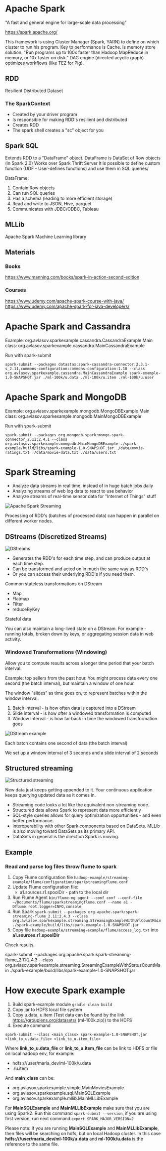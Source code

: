 # Apache Spark
"A fast and general engine for large-scale data processing"

https://spark.apache.org/

This framework is using Cluster Manager (Spark, YARN) to define on which cluster to run his program. Key to performance is Cache. Is memory store solution.
"Run programs up to 100x faster than Hadoop MapReduce in memory, or 10x faster on disk."
DAG engine (directed acyclic graph) optimizes workflows (like TEZ for Pig).

## RDD
Resilient Distributed Dataset

### The SparkContext
* Created by your driver program
* Is responsible for making RDD's resilient and distributed
* Creates RDD
* The spark shell creates a "sc" object for you

## Spark SQL
Extends RDD to a "DataFrame" object.
DataFrame is DataSet of Row objects (in Spark 2.0)
Works over Spark Thrift Server
It is possible to define custom function (UDF - User-defines functions) and use them in SQL queries/

DataFrame:
1. Contain Row objects
2. Can run SQL queries
3. Has a schema (leading to more efficient storage)
4. Read and write to JSON, Hive, parquet
5. Communicates with JDBC/ODBC, Tableau

## MLLib
Apache Spark Machine Learning library

## Materials
### Books
https://www.manning.com/books/spark-in-action-second-edition
### Courses
https://www.udemy.com/apache-spark-course-with-java/
https://www.udemy.com/apache-spark-for-java-developers/

# Apache Spark and Cassandra

Example: org.avlasov.sparkexample.cassandra.CassandraExample
Main class: org.avlasov.sparkexample.cassandra.MainCassandraExample

Run with spark-submit
```shell script
spark-submit --packages datastax:spark-cassandra-connector:2.3.1-s_2.11,commons-configuration:commons-configuration:1.10 --class org.avlasov.sparkexample.cassandra.MainCassandraExample spark-example-1.0-SNAPSHOT.jar ./ml-100k/u.data ./ml-100k/u.item ./ml-100k/u.user
```

# Apache Spark and MongoDB

Example: org.avlasov.sparkexample.mongodb.MongoDBExample
Main class: org.avlasov.sparkexample.mongodb.MainMongoDBExample

Run with spark-submit
```shell script
spark-submit --packages org.mongodb.spark:mongo-spark-connector_2.11:2.4.1 --class org.avlasov.sparkexample.mongodb.MainMongoDBExample ./spark-example/build/libs/spark-example-1.0-SNAPSHOT.jar ./data/movie-ratings.txt ./data/movie-data.txt ./data/users.txt
```

# Spark Streaming

* Analyze data streams in real time, instead of in huge batch jobs daily
* Analyzing streams of web log data to react to use behavior
* Analyze streams of real-time sensor data for "Internet of Things" stuff

![Apache Spark Streaming](https://beyondcorner.com/wp-content/uploads/2017/12/microbatch.png)

Processing of RDD's (batches of processed data) can happen in parallel on different worker nodes.

## DStreams (Discretized Streams)
![DStreams](https://d2h0cx97tjks2p.cloudfront.net/blogs/wp-content/uploads/sites/2/2017/06/apache-spark-dstream-1.jpg)

* Generates the RDD's for each time step, and can produce output at each time step.
* Can be transformed and acted on in much the same way as RDD's
* Or you can access their underlying RDD's if you need them. 

Common stateless transformations on DStream
* Map
* Flatmap
* Filter
* reduceByKey

Stateful data

You can also maintain a long-lived state on a DStream. For example - running totals, broken down by keys, or aggregating session data in web activity.

### Windowed Transformations (Windowing)

Allow you to compute results across a longer time period that your batch interval. 

Example: top sellers from the past hour. You might process data every one second (the batch interval), but maintain a window of one hour.
 
The window "slides" as time goes on, to represent batches within the window interval.
 
1. Batch interval - is how often data is captured into a DStream
2. Slide interval - is how ofter a windowed transformation is computed
3. Window interval - is how far back in time the windowed transformation goes
 
![DStream example]()
 
Each batch contains one second of data (the batch interval)
 
We set up a window interval of 3 seconds and a slide interval of 2 seconds
 
## Structured streaming

![Structured streaming](https://spark.apache.org/docs/latest/img/structured-streaming-example-model.png)

New data just keeps getting appended to it. Your continuous application keeps querying updated data as it comes in.

* Streaming code looks a lot like the equivalent non-streaming code.
* Structured data allows Spark to represent data more efficiently
* SQL-style queries allows for query optimization opportunities - and even better performance.
* Interoperability with other Spark components based on DataSets. MLLib is also moving toward DataSets as its primary API.
* DataSets in general is the direction Spark is moving.

## Example

### Read and parse log files throw flume to spark
1. Copy Flume configuration file ```hadoop-example/streaming-example/flume/configuration/sparkstreamingflume.conf```
2. Update Flume configuration file:
    * a1.sources.r1.spoolDir - path to the local dir
3. Run Flume Agent ```bin/flume-ng agent --conf conf --conf-file ~/Documents/flume/sparkstreamingflume.conf --name a1 -Dflume.root.logger=INFO,console```
4. Run Spark ```spark-submit --packages org.apache.spark:spark-streaming-flume_2.11:2.4.3 --class org.avlasov.sparkexample.streaming.StreamingExampleWithUrlCountMain ./spark-example/build/libs/spark-example-1.0-SNAPSHOT.jar```
5. Copy file ```hadoop-example/streaming-example/flume/access_log.txt``` into **a1.sources.r1.spoolDir**

Check results.

spark-submit --packages org.apache.spark:spark-streaming-flume_2.11:2.4.3 --class org.avlasov.sparkexample.streaming.StreamingExampleWithStatusCountMain ./spark-example/build/libs/spark-example-1.0-SNAPSHOT.jar

# How execute Spark example
1. Build spark-example module ```gradle clean build```
2. Copy jar to HDFS local file system
3. Copy u.data, u.item (Test data can be found by the link https://grouplens.org/datasets/ (ml-100k.zip)) to the HDFS
4. Execute command 

```spark-submit --class <main_class> spark-example-1.0-SNAPSHOT.jar <link_to_u.data_file> <link_to_u.item_file>```

Where **link_to_u.data_file** or **link_to_u.item_file** can be link to HDFS or file on local hadoop env, for example:
* hdfs:///user/maria_dev/ml-100k/u.data 
* ./u.item

And **main_class** can be: 
* org.avlasov.sparkexample.simple.MainMoviesExample
* org.avlasov.sparkexample.sql.MainSQLExample
* org.avlasov.sparkexample.mllib.MainMLLibExample

For **MainSQLExample** and **MainMLLibExample** make sure that you are using Spark2. Run this command ```spark-submit --version```, if you are using first version, run next command ```export SPARK_MAJOR_VERSION=2``` 

Please note: If you are running **MainSQLExample** and **MainMLLibExample**, then files will be searching on hdfs, but on local Hadoop cluster. In this case **hdfs:///user/maria_dev/ml-100k/u.data** and **ml-100k/u.data** is the reference to the same file.
